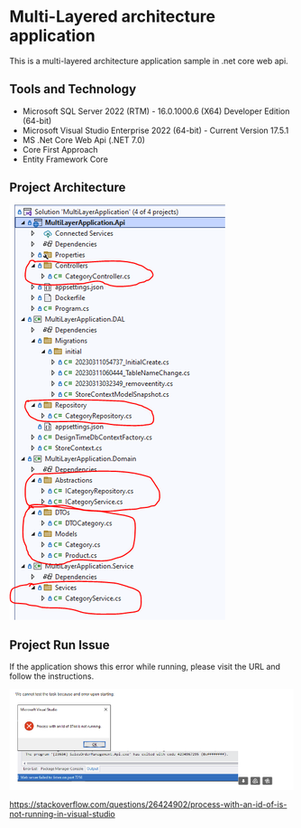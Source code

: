 # Multi-Layered architecture application
This is a multi-layered architecture application sample in .net core web api.

## Tools and Technology 
+ Microsoft SQL Server 2022 (RTM) - 16.0.1000.6 (X64) Developer Edition (64-bit)
+ Microsoft Visual Studio Enterprise 2022 (64-bit) - Current Version 17.5.1
+ MS .Net Core Web Api (.NET 7.0)
+ Core First Approach
+ Entity Framework Core

## Project Architecture 
![Architecture](/MultiLayerApplication.Api/images/Structure.PNG)

## Project Run Issue
If the application shows this error while running, please visit the URL and follow the instructions. 

![Issue](/MultiLayerApplication.Api/images/RunningIssue.png)

https://stackoverflow.com/questions/26424902/process-with-an-id-of-is-not-running-in-visual-studio
